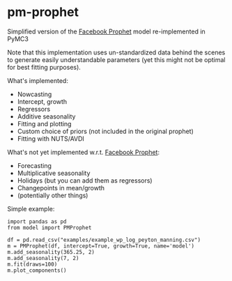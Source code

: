 # pm-prophet 
Simplified version of the [Facebook Prophet](https://facebook.github.io/prophet/) model re-implemented in PyMC3

Note that this implementation uses un-standardized data behind the scenes to generate easily understandable parameters (yet this might not be optimal for best fitting purposes).

What's implemented:
* Nowcasting
* Intercept, growth
* Regressors
* Additive seasonality
* Fitting and plotting
* Custom choice of priors (not included in the original prophet)
* Fitting with NUTS/AVDI

What's not yet implemented w.r.t. [Facebook Prophet](https://facebook.github.io/prophet/):
* Forecasting
* Multiplicative seasonality
* Holidays (but you can add them as regressors)
* Changepoints in mean/growth
* (potentially other things)

Simple example:
    
    import pandas as pd
    from model import PMProphet
    
    df = pd.read_csv("examples/example_wp_log_peyton_manning.csv")
    m = PMProphet(df, intercept=True, growth=True, name='model')
    m.add_seasonality(365.25, 2)
    m.add_seasonality(7, 2)
    m.fit(draws=100)
    m.plot_components()

